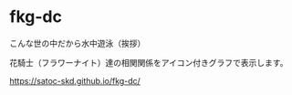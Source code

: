 # fkg-dc
こんな世の中だから水中遊泳（挨拶）

花騎士（フラワーナイト）達の相関関係をアイコン付きグラフで表示します。

https://satoc-skd.github.io/fkg-dc/
